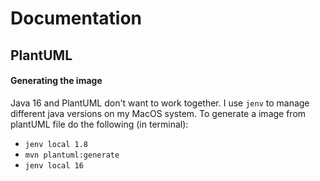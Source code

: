 # Documentation

## PlantUML
#### Generating the image
Java 16 and PlantUML don't want to work together.
I use `jenv` to manage different java versions on my MacOS system.
To generate a image from plantUML file do the following (in terminal):
* `jenv local 1.8`
* `mvn plantuml:generate`
* `jenv local 16`
